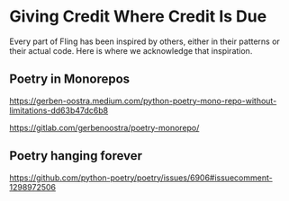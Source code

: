 # Giving Credit Where Credit Is Due

Every part of Fling has been inspired by others, either in their patterns or their actual code.
Here is where we acknowledge that inspiration.

## Poetry in Monorepos

https://gerben-oostra.medium.com/python-poetry-mono-repo-without-limitations-dd63b47dc6b8

https://gitlab.com/gerbenoostra/poetry-monorepo/

## Poetry hanging forever

https://github.com/python-poetry/poetry/issues/6906#issuecomment-1298972506
